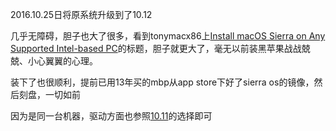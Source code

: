 2016.10.25日将原系统升级到了10.12

几乎无障碍，胆子也大了很多，看到tonymacx86上[Install macOS Sierra on Any Supported Intel-based PC](https://www.tonymacx86.com/threads/unibeast-install-macos-sierra-on-any-supported-intel-based-pc.200564/)的标题，胆子就更大了，毫无以前装黑苹果战战兢兢、小心翼翼的心理。

装下了也很顺利，提前已用13年买的mbp从app store下好了sierra os的镜像，然后刻盘，一切如前

因为是同一台机器，驱动方面也参照[10.11](../10.11)的选择即可
